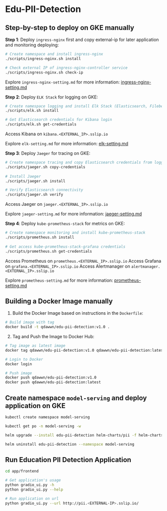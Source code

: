 # Edu-PII-Detection

## Step-by-step to deploy on GKE manually

**Step 1**: Deploy `ingress-nginx` first and copy external-ip for later application and monitoring deploying:

```bash
# Create namespace and install ingress-nginx
./scripts/ingress-nginx.sh install

# Check external IP of ingress-nginx-controller service
./scripts/ingress-nginx.sh check-ip
```

Explore `ingress-nginx-setting.md` for more information: [ingress-nginx-setting.md](helm-charts/ingress-nginx/ingress-nginx-setting.md)

**Step 2**: Deploy `ELK Stack` for logging on GKE:

```bash
# Create namespace logging and install Elk Stack (Elasticsearch, Filebeat, Logstash, Kibana)
./scripts/elk.sh install

# Get Elasticsearch credentials for Kibana login
./scripts/elk.sh get-credentials
```

Access Kibana on `kibana.<EXTERNAL_IP>.sslip.io`

Explore `elk-setting.md` for more information: [elk-setting.md](helm-charts/elk-stack/elk-setting.md)

**Step 3**: Deploy `Jaeger` for tracing on GKE:

```bash
# Create namespace tracing and copy Elasticsearch credentials from logging to tracing namespace
./scripts/jaeger.sh copy-credentials
 
# Install Jaeger
./scripts/jaeger.sh install

# Verify Elasticsearch connectivity
./scripts/jaeger.sh verify
```

Access Jaeger on `jaeger.<EXTERNAL_IP>.sslip.io`

Explore `jaeger-setting.md` for more information: [jaeger-setting.md](helm-charts/jaeger/jaeger-setting.md)


**Step 4**: Deploy `kube-prometheus-stack` for metrics on GKE:

```bash
# Create namespace monitoring and install kube-prometheus-stack
./scripts/prometheus.sh install
 
# Get access kube-prometheus-stack-grafana credentials
./scripts/prometheus.sh get-credentials
```

Access Prometheus on `prometheus.<EXTERNAL_IP>.sslip.io`
Access Grafana on `grafana.<EXTERNAL_IP>.sslip.io`
Access Alertmanager on `alertmanager.<EXTERNAL_IP>.sslip.io`

Explore `prometheus-setting.md` for more information: [prometheus-setting.md](helm-charts/kube-prometheus-stack/prometheus-setting.md)


## Building a Docker Image manually

1. Build the Docker Image based on instructions in the `Dockerfile`:

```bash
# Build image with tag
docker build -t qdawwn/edu-pii-detection:v1.0 .
```

2. Tag and Push the Image to Docker Hub:

```bash
# Tag image as latest image
docker tag qdawwn/edu-pii-detection:v1.0 qdawwn/edu-pii-detection:latest

# Login to Docker
docker login

# Push image
docker push qdawwn/edu-pii-detection:v1.0
docker push qdawwn/edu-pii-detection:latest
```

## Create namespace `model-serving` and deploy application on GKE

```bash
kubectl create namespace model-serving

kubectl get po -n model-serving -w

helm upgrade --install edu-pii-detection helm-charts/pii -f helm-charts/pii/values.yaml --namespace model-serving

helm uninstall edu-pii-detection --namespace model-serving
```

## Run Education PII Detection Application

```bash
cd app/frontend

# Get application's usage
python gradio_ui.py -h
python gradio_ui.py --help

# Run application on url 
python gradio_ui.py --url http://pii.<EXTERNAL-IP>.sslip.io/
```